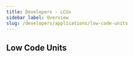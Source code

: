 ```yaml
---
title: Developers - LCUs
sidebar_label: Overview
slug: /developers/applications/low-code-units
---
```


## Low Code Units
